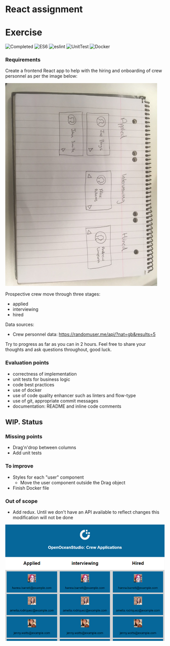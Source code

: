 # React assignment

# Exercise

![Completed](https://img.shields.io/badge/Completed-25%25-orange.svg) 
![ES6](https://img.shields.io/badge/React-16.4.1-blue.svg) 
![eslint](https://img.shields.io/badge/eslint-air--bnb-brightgreen.svg) 
![UnitTest](https://img.shields.io/badge/Unit%20tests-Pending-red.svg) 
![Docker](https://img.shields.io/badge/Docker-WIP-yellow.svg) 


### Requirements

Create a frontend React app to help with the hiring and onboarding of crew personnel as per the image below:

![Sketch of crew applications app](./docs/app-sketch.jpg "Sketch of crew applications app")

Prospective crew move through three stages:

- applied
- interviewing
- hired

Data sources:

- Crew personnel data: https://randomuser.me/api/?nat=gb&results=5

Try to progress as far as you can in 2 hours. Feel free to share your thoughts and ask questions throughout, good luck.

### Evaluation points

- correctness of implementation
- unit tests for business logic
- code best practices
- use of docker
- use of code quality enhancer such as linters and flow-type
- use of git, appropriate commit messages
- documentation: README and inline code comments

## WIP. Status

### Missing points

- Drag'n'drop between columns
- Add unit tests

### To improve

- Styles for each "user" component
  - Move the user component outside the Drag object
- Finish Docker file

### Out of scope

- Add redux. Until we don't have an API available to reflect changes this modification will not be done

![Sample](sample.png)

